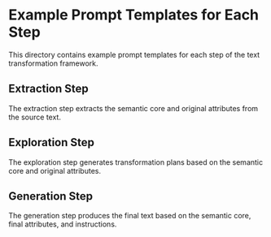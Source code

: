 # Example Prompt Templates for Each Step

This directory contains example prompt templates for each step of the text transformation framework.

## Extraction Step
The extraction step extracts the semantic core and original attributes from the source text.

## Exploration Step
The exploration step generates transformation plans based on the semantic core and original attributes.

## Generation Step
The generation step produces the final text based on the semantic core, final attributes, and instructions.
